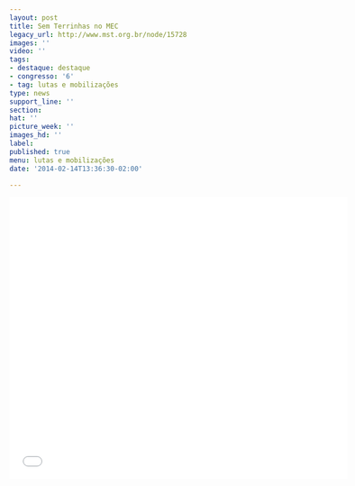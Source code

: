 ```yaml
---
layout: post
title: Sem Terrinhas no MEC
legacy_url: http://www.mst.org.br/node/15728
images: ''
video: ''
tags:
- destaque: destaque
- congresso: '6'
- tag: lutas e mobilizações
type: news
support_line: ''
section: 
hat: ''
picture_week: ''
images_hd: ''
label: 
published: true
menu: lutas e mobilizações
date: '2014-02-14T13:36:30-02:00'

---
```

<p style="text-align: center;"><iframe allowfullscreen="" src="//www.youtube.com/embed/BNcHX30oUrg" frameborder="0" height="500" width="600"></iframe></p>
